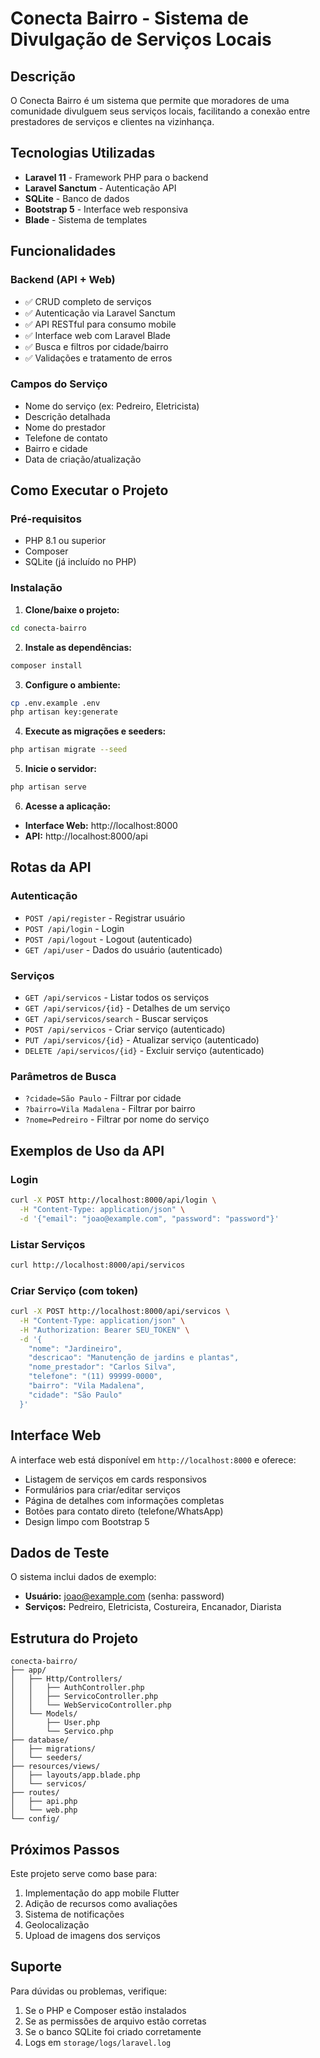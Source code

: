 # Conecta Bairro - Sistema de Divulgação de Serviços Locais

## Descrição
O Conecta Bairro é um sistema que permite que moradores de uma comunidade divulguem seus serviços locais, facilitando a conexão entre prestadores de serviços e clientes na vizinhança.

## Tecnologias Utilizadas
- **Laravel 11** - Framework PHP para o backend
- **Laravel Sanctum** - Autenticação API
- **SQLite** - Banco de dados
- **Bootstrap 5** - Interface web responsiva
- **Blade** - Sistema de templates

## Funcionalidades

### Backend (API + Web)
- ✅ CRUD completo de serviços
- ✅ Autenticação via Laravel Sanctum
- ✅ API RESTful para consumo mobile
- ✅ Interface web com Laravel Blade
- ✅ Busca e filtros por cidade/bairro
- ✅ Validações e tratamento de erros

### Campos do Serviço
- Nome do serviço (ex: Pedreiro, Eletricista)
- Descrição detalhada
- Nome do prestador
- Telefone de contato
- Bairro e cidade
- Data de criação/atualização

## Como Executar o Projeto

### Pré-requisitos
- PHP 8.1 ou superior
- Composer
- SQLite (já incluído no PHP)

### Instalação

1. **Clone/baixe o projeto:**
```bash
cd conecta-bairro
```

2. **Instale as dependências:**
```bash
composer install
```

3. **Configure o ambiente:**
```bash
cp .env.example .env
php artisan key:generate
```

4. **Execute as migrações e seeders:**
```bash
php artisan migrate --seed
```

5. **Inicie o servidor:**
```bash
php artisan serve
```

6. **Acesse a aplicação:**
- **Interface Web:** http://localhost:8000
- **API:** http://localhost:8000/api

## Rotas da API

### Autenticação
- `POST /api/register` - Registrar usuário
- `POST /api/login` - Login
- `POST /api/logout` - Logout (autenticado)
- `GET /api/user` - Dados do usuário (autenticado)

### Serviços
- `GET /api/servicos` - Listar todos os serviços
- `GET /api/servicos/{id}` - Detalhes de um serviço
- `GET /api/servicos/search` - Buscar serviços
- `POST /api/servicos` - Criar serviço (autenticado)
- `PUT /api/servicos/{id}` - Atualizar serviço (autenticado)
- `DELETE /api/servicos/{id}` - Excluir serviço (autenticado)

### Parâmetros de Busca
- `?cidade=São Paulo` - Filtrar por cidade
- `?bairro=Vila Madalena` - Filtrar por bairro
- `?nome=Pedreiro` - Filtrar por nome do serviço

## Exemplos de Uso da API

### Login
```bash
curl -X POST http://localhost:8000/api/login \
  -H "Content-Type: application/json" \
  -d '{"email": "joao@example.com", "password": "password"}'
```

### Listar Serviços
```bash
curl http://localhost:8000/api/servicos
```

### Criar Serviço (com token)
```bash
curl -X POST http://localhost:8000/api/servicos \
  -H "Content-Type: application/json" \
  -H "Authorization: Bearer SEU_TOKEN" \
  -d '{
    "nome": "Jardineiro",
    "descricao": "Manutenção de jardins e plantas",
    "nome_prestador": "Carlos Silva",
    "telefone": "(11) 99999-0000",
    "bairro": "Vila Madalena",
    "cidade": "São Paulo"
  }'
```

## Interface Web

A interface web está disponível em `http://localhost:8000` e oferece:
- Listagem de serviços em cards responsivos
- Formulários para criar/editar serviços
- Página de detalhes com informações completas
- Botões para contato direto (telefone/WhatsApp)
- Design limpo com Bootstrap 5

## Dados de Teste

O sistema inclui dados de exemplo:
- **Usuário:** joao@example.com (senha: password)
- **Serviços:** Pedreiro, Eletricista, Costureira, Encanador, Diarista

## Estrutura do Projeto

```
conecta-bairro/
├── app/
│   ├── Http/Controllers/
│   │   ├── AuthController.php
│   │   ├── ServicoController.php
│   │   └── WebServicoController.php
│   └── Models/
│       ├── User.php
│       └── Servico.php
├── database/
│   ├── migrations/
│   └── seeders/
├── resources/views/
│   ├── layouts/app.blade.php
│   └── servicos/
├── routes/
│   ├── api.php
│   └── web.php
└── config/
```

## Próximos Passos

Este projeto serve como base para:
1. Implementação do app mobile Flutter
2. Adição de recursos como avaliações
3. Sistema de notificações
4. Geolocalização
5. Upload de imagens dos serviços

## Suporte

Para dúvidas ou problemas, verifique:
1. Se o PHP e Composer estão instalados
2. Se as permissões de arquivo estão corretas
3. Se o banco SQLite foi criado corretamente
4. Logs em `storage/logs/laravel.log` 